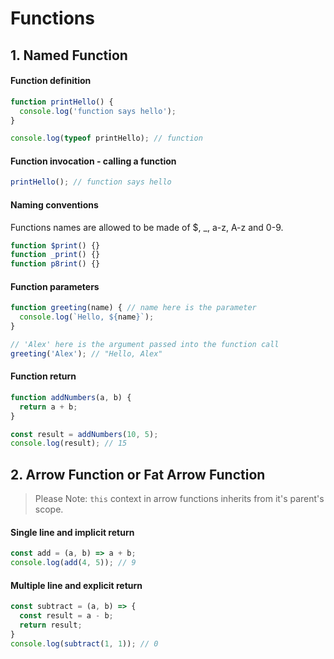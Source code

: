 # Functions 

## 1. Named Function

#### Function definition 

```javascript 
function printHello() {
  console.log('function says hello');
}

console.log(typeof printHello); // function
```

#### Function invocation - calling a function 

```javascript 
printHello(); // function says hello
```

#### Naming conventions  

Functions names are allowed to be made of $, _, a-z, A-z and 0-9. 

```javascript 
function $print() {}
function _print() {}
function p8rint() {}
```

#### Function parameters  

```javascript 
function greeting(name) { // name here is the parameter
  console.log(`Hello, ${name}`); 
}

// 'Alex' here is the argument passed into the function call
greeting('Alex'); // "Hello, Alex" 
```

#### Function return 

```javascript 
function addNumbers(a, b) {
  return a + b; 
}

const result = addNumbers(10, 5); 
console.log(result); // 15
```

## 2. Arrow Function or Fat Arrow Function 

> Please Note: `this` context in arrow functions inherits from it's parent's scope.

#### Single line and implicit return 

```javascript 
const add = (a, b) => a + b; 
console.log(add(4, 5)); // 9  
```


#### Multiple line and explicit return 

```javascript 
const subtract = (a, b) => {
  const result = a - b; 
  return result; 
}
console.log(subtract(1, 1)); // 0 
```

